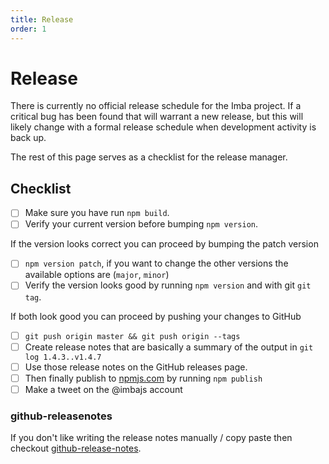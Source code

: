 ```yaml
---
title: Release
order: 1
---
```


# Release

There is currently no official release schedule for the Imba project. If a critical bug has been found that will warrant a new release, but this will likely change with a formal release schedule when development activity is back up.

The rest of this page serves as a checklist for the release manager.

## Checklist

* [ ] Make sure you have run `npm build`.
* [ ] Verify your current version before bumping `npm version`.

If the version looks correct you can proceed by bumping the patch version

* [ ] `npm version patch`, if you want to change the other versions the available options are \(`major`, `minor`\)
* [ ] Verify the version looks good by running `npm version` and with git `git tag`.

If both look good you can proceed by pushing your changes to GitHub

* [ ] `git push origin master && git push origin --tags`
* [ ] Create release notes that are basically a summary of the output in `git log 1.4.3..v1.4.7`
* [ ] Use those release notes on the GitHub releases page.
* [ ] Then finally publish to [npmjs.com](https://www.npmjs.com/package/imba) by running `npm publish`
* [ ] Make a tweet on the @imbajs account

### github-releasenotes

If you don't like writing the release notes manually / copy paste then checkout [github-release-notes](https://github.com/github-tools/github-release-notes).

